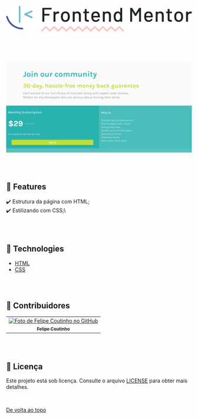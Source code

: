 <p align="center">
    <img  src="images/frontendmento-logopng.png" width="620px"  alt="logo-frontend-mentor">

</p> 

<br>
<br>
<br>

 <p align="center">
    <img src="images/Frontend-Mentor-Single-Price-Grid-Component.png" width="920px"  alt="Frontend-Mentor-Single-Price-Grid-Component">
</p>

<br>
<br>

## :dart: Features ##

:heavy_check_mark: Estrutura da página com HTML;\
:heavy_check_mark: Estilizando com CSS;\

<br>
<br>


## 🚀 Technologies ##

- [HTML](https://developer.mozilla.org/en-US/docs/Web/HTML)
- [CSS](https://developer.mozilla.org/pt-BR/docs/Web/CSS)


<br>
<br>



## 🤝 Contribuidores

<table>
  <tr>
    <td align="center">
      <a href="#">
        <img src="https://avatars.githubusercontent.com/u/97816981?v=4" width="140px;" alt="Foto de Felipe Coutinho no GitHub"/><br>
        <sub>
          <b>Felipe Coutinho</b>
        </sub>
      </a>
    </td>
  </tr>
</table>

<br>
<br>

## 📝 Licença

Este projeto está sob licença. Consulte o arquivo [LICENSE](LICENSE.md) para obter mais detalhes.

&#xa0;

<a href="#top">De volta ao topo</a>
